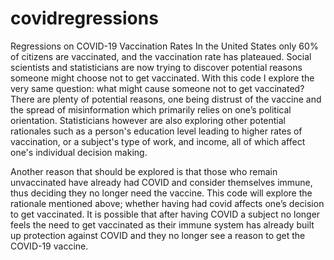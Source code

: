 # covidregressions
Regressions on COVID-19 Vaccination Rates
In the United States only 60% of citizens are vaccinated, and the vaccination rate has plateaued. Social scientists and statisticians are now trying to discover potential reasons someone might choose not to get vaccinated. With this code I explore the very same question: what might cause someone not to get vaccinated? There are plenty of potential reasons, one being distrust of the vaccine and the spread of misinformation which primarily relies on one’s political orientation. Statisticians however are also exploring other potential rationales such as a person's education level leading to higher rates of vaccination, or a subject's type of work, and income, all of which affect one's individual decision making. 

Another reason that should be explored is that those who remain unvaccinated have already had COVID and consider themselves immune, thus deciding they no longer need the vaccine. This code will explore the rationale mentioned above; whether having had covid affects one’s decision to get vaccinated. It is possible that after having COVID a subject no longer feels the need to get vaccinated as their immune system has already built up protection against COVID and they no longer see a reason to get the COVID-19 vaccine.
